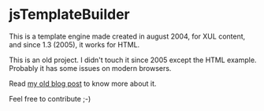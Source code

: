 # jsTemplateBuilder

This is a template engine made created in august 2004, for XUL content, and since 1.3 (2005), it works for HTML.

This is an old project. I didn't touch it since 2005 except the HTML example. Probably it has some issues on modern browsers.


Read [my old blog post](http://ljouanneau.com/blog/post/2004/08/18/329-jstemplatebuilder) to know more about it.

Feel free to contribute ;-)

